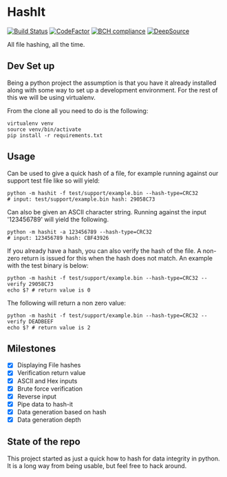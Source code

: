 # HashIt

[![Build Status](https://travis-ci.org/art-of-dom/hash-it.svg?branch=master)](https://travis-ci.org/art-of-dom/hash-it)
[![CodeFactor](https://www.codefactor.io/repository/github/art-of-dom/hash-it/badge)](https://www.codefactor.io/repository/github/art-of-dom/hash-it)
[![BCH compliance](https://bettercodehub.com/edge/badge/art-of-dom/hash-it?branch=master)](https://bettercodehub.com/)
[![DeepSource](https://static.deepsource.io/deepsource-badge-light.svg)](https://deepsource.io/gh/art-of-dom/hash-it/?ref=repository-badge)

All file hashing, all the time.

## Dev Set up

Being a python project the assumption is that you have it already installed
along with some way to set up a development environment. For the rest of this we
will be using virtualenv.

From the clone all you need to do is the following:

```shell
virtualenv venv
source venv/bin/activate
pip install -r requirements.txt
```

## Usage

Can be used to give a quick hash of a file, for example running against our
support test file like so will yield:

```shell
python -m hashit -f test/support/example.bin --hash-type=CRC32
# input: test/support/example.bin hash: 29058C73
```

Can also be given an ASCII character string. Running against the input
'123456789' will yield the following.

```shell
python -m hashit -a 123456789 --hash-type=CRC32
# input: 123456789 hash: CBF43926
```

If you already have a hash, you can also verify the hash of the file. A
non-zero return is issued for this when the hash does not match. An example
with the test binary is below:

```shell
python -m hashit -f test/support/example.bin --hash-type=CRC32 --verify 29058C73
echo $? # return value is 0
```

The following will return a non zero value:

```shell
python -m hashit -f test/support/example.bin --hash-type=CRC32 --verify DEADBEEF
echo $? # return value is 2
```

## Milestones

- [x] Displaying File hashes
- [x] Verification return value
- [x] ASCII and Hex inputs
- [x] Brute force verification
- [x] Reverse input
- [x] Pipe data to hash-it
- [x] Data generation based on hash
- [x] Data generation depth

## State of the repo

This project started as just a quick how to hash for data integrity in python.
It is a long way from being usable, but feel free to hack around.
